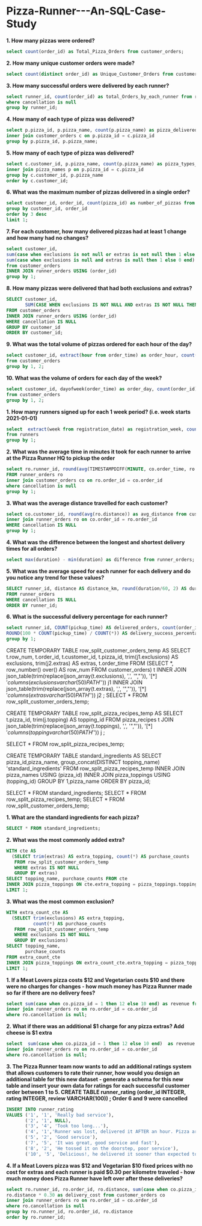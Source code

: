 # Pizza-Runner---An-SQL-Case-Study

**1. How many pizzas were ordered?**
```sql
select count(order_id) as Total_Pizza_Orders from customer_orders;
```
**2. How many unique customer orders were made?**
```sql
select count(distinct order_id) as Unique_Customer_Orders from customer_orders;
```
**3. How many successful orders were delivered by each runner?**
```sql
select runner_id, count(order_id) as total_Orders_by_each_runner from runner_orders
where cancellation is null 
group by runner_id;
```
**4. How many of each type of pizza was delivered?**
```sql
select p.pizza_id, p.pizza_name, count(p.pizza_name) as pizza_delivered from pizza_names p
inner join customer_orders c on p.pizza_id = c.pizza_id
group by p.pizza_id, p.pizza_name;
```
**5. How many of each type of pizza was delivered?**
```sql
select c.customer_id, p.pizza_name, count(p.pizza_name) as pizza_types_delivered from customer_orders c
inner join pizza_names p on p.pizza_id = c.pizza_id
group by c.customer_id, p.pizza_name 
order by c.customer_id;
```
**6. What was the maximum number of pizzas delivered in a single order?**
```sql
select customer_id, order_id, count(pizza_id) as number_of_pizzas from customer_orders
group by customer_id, order_id
order by 3 desc
limit 1;
```
**7. For each customer, how many delivered pizzas had at least 1 change and how many had no changes?**
```sql
select customer_id,
sum(case when exclusions is not null or extras is not null then 1 else 0 end) as pizza_change,
sum(case when exclusions is null and extras is null then 1 else 0 end) as pizza_no_change
from customer_orders
INNER JOIN runner_orders USING (order_id)
group by 1;
```
**8. How many pizzas were delivered that had both exclusions and extras?**
```sql
SELECT customer_id,
       SUM(CASE WHEN exclusions IS NOT NULL AND extras IS NOT NULL THEN 1 ELSE 0 END) AS both_change_in_pizza
FROM customer_orders
INNER JOIN runner_orders USING (order_id)
WHERE cancellation IS NULL
GROUP BY customer_id
ORDER BY customer_id;
```
**9. What was the total volume of pizzas ordered for each hour of the day?**
```sql
select customer_id, extract(hour from order_time) as order_hour, count(order_id) as order_count
from customer_orders
group by 1, 2;
```
**10. What was the volume of orders for each day of the week?**
```sql
select customer_id, dayofweek(order_time) as order_day, count(order_id) as order_count
from customer_orders
group by 1, 2;
```

**1. How many runners signed up for each 1 week period? (i.e. week starts 2021-01-01)**
```sql
select  extract(week from registration_date) as registration_week, count(runner_id) as total_number_of_runs
from runners
group by 1;
```
**2. What was the average time in minutes it took for each runner to arrive at the Pizza Runner HQ to pickup the order**
```sql
select ro.runner_id, round(avg(TIMESTAMPDIFF(MINUTE, co.order_time, ro.pickup_time)), 2) avg_runner_pickup_time
FROM runner_orders ro 
inner join customer_orders co on ro.order_id = co.order_id
where cancellation is null
group by 1;
```
**3. What was the average distance travelled for each customer?**
```sql
select co.customer_id, round(avg(ro.distance)) as avg_distance from customer_orders co
inner join runner_orders ro on co.order_id = ro.order_id
WHERE cancellation IS NULL
group by 1;
```
**4. What was the difference between the longest and shortest delivery times for all orders?**
```sql
select max(duration) - min(duration) as difference from runner_orders;
```
**5. What was the average speed for each runner for each delivery and do you notice any trend for these values?**
```sql
SELECT runner_id, distance AS distance_km, round(duration/60, 2) AS duration_hr, round(distance*60/duration, 2) AS average_speed
FROM runner_orders
WHERE cancellation IS NULL
ORDER BY runner_id;
```
**6. What is the successful delivery percentage for each runner?**
```sql
select runner_id, COUNT(pickup_time) AS delivered_orders, count(order_id) as orders_delivered,
ROUND(100 * COUNT(pickup_time) / COUNT(*)) AS delivery_success_percentage from runner_orders ro
group by 1;
```

CREATE
TEMPORARY TABLE row_split_customer_orders_temp AS
SELECT t.row_num, t.order_id, t.customer_id, t.pizza_id, trim(j1.exclusions) AS exclusions, trim(j2.extras) AS extras, t.order_time
FROM (SELECT *,
          row_number() over() AS row_num FROM customer_orders) t
INNER JOIN json_table(trim(replace(json_array(t.exclusions), ',', '","')),
                      '$[*]' columns (exclusions varchar(50) PATH '$')) j1
INNER JOIN json_table(trim(replace(json_array(t.extras), ',', '","')),
                      '$[*]' columns (extras varchar(50) PATH '$')) j2 ;
SELECT * FROM row_split_customer_orders_temp;

CREATE
TEMPORARY TABLE row_split_pizza_recipes_temp AS
SELECT t.pizza_id,
       trim(j.topping) AS topping_id
FROM pizza_recipes t
JOIN json_table(trim(replace(json_array(t.toppings), ',', '","')),
                '$[*]' columns (topping varchar(50) PATH '$')) j ;

SELECT * FROM row_split_pizza_recipes_temp;

CREATE
TEMPORARY TABLE standard_ingredients AS
SELECT pizza_id,pizza_name, group_concat(DISTINCT topping_name) 'standard_ingredients'
FROM row_split_pizza_recipes_temp
INNER JOIN pizza_names USING (pizza_id)
INNER JOIN pizza_toppings USING (topping_id)
GROUP BY 1,pizza_name
ORDER BY pizza_id;

SELECT * FROM standard_ingredients;
SELECT * FROM row_split_pizza_recipes_temp;
SELECT * FROM row_split_customer_orders_temp;

**1. What are the standard ingredients for each pizza?**
```sql
SELECT * FROM standard_ingredients;
```
**2. What was the most commonly added extra?**
```sql
WITH cte AS
  (SELECT trim(extras) AS extra_topping, count(*) AS purchase_counts
   FROM row_split_customer_orders_temp 
   WHERE extras IS NOT NULL
   GROUP BY extras)
SELECT topping_name, purchase_counts FROM cte
INNER JOIN pizza_toppings ON cte.extra_topping = pizza_toppings.topping_id
LIMIT 1;
```
**3. What was the most common exclusion?**
```sql
WITH extra_count_cte AS
  (SELECT trim(exclusions) AS extra_topping,
          count(*) AS purchase_counts
   FROM row_split_customer_orders_temp
   WHERE exclusions IS NOT NULL
   GROUP BY exclusions)
SELECT topping_name,
       purchase_counts
FROM extra_count_cte
INNER JOIN pizza_toppings ON extra_count_cte.extra_topping = pizza_toppings.topping_id
LIMIT 1;
```
**1. If a Meat Lovers pizza costs $12 and Vegetarian costs $10 and there were no charges for changes - how much money has Pizza Runner made so far if there are no delivery fees?**
```sql
select sum(case when co.pizza_id = 1 then 12 else 10 end) as revenue from customer_orders co
inner join runner_orders ro on ro.order_id = co.order_id
where ro.cancellation is null;
```
**2. What if there was an additional $1 charge for any pizza extras? Add cheese is $1 extra**
```sql
select  sum(case when co.pizza_id = 1 then 12 else 10 end)  as revenue from customer_orders co
inner join runner_orders ro on ro.order_id = co.order_id
where ro.cancellation is null;
```
**3. The Pizza Runner team now wants to add an additional ratings system that allows customers to rate their runner, how would you design an additional table for this new dataset - generate a schema for this new table and insert your own data for ratings for each successful customer order between 1 to 5.
CREATE TABLE runner_rating (order_id INTEGER, rating INTEGER, review VARCHAR(100)) ;
Order 6 and 9 were cancelled**
```sql
INSERT INTO runner_rating
VALUES ('1', '1', 'Really bad service'),
       ('2', '1', NULL),
       ('3', '4', 'Took too long...'),
       ('4', '1','Runner was lost, delivered it AFTER an hour. Pizza arrived cold' ),
       ('5', '2', 'Good service'),
       ('7', '5', 'It was great, good service and fast'),
       ('8', '2', 'He tossed it on the doorstep, poor service'),
       ('10', '5', 'Delicious!, he delivered it sooner than expected too!');
```

**4. If a Meat Lovers pizza was $12 and Vegetarian $10 fixed prices with no cost for extras and each runner is paid $0.30 per kilometre traveled - how much money does Pizza Runner have left over after these deliveries?**
```sql
select ro.runner_id, ro.order_id, ro.distance, sum(case when co.pizza_id = 1 then 12 else 10 end) as revenue,
ro.distance * 0.30 as delivery_cost from customer_orders co
inner join runner_orders ro on ro.order_id = co.order_id
where ro.cancellation is null
group by ro.runner_id, ro.order_id, ro.distance
order by ro.runner_id;
```
